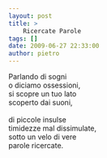 ```yaml
---
layout: post
title: >
    Ricercate Parole
tags: []
date: 2009-06-27 22:33:00
author: pietro
---
```

Parlando di sogni<br/>o diciamo ossessioni,<br/>si scopre un tuo lato<br/>scoperto dai suoni,<br/><br/>di piccole insulse<br/>timidezze mal dissimulate,<br/>sotto un velo di vere<br/>parole ricercate.
